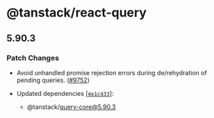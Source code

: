 # @tanstack/react-query

## 5.90.3

### Patch Changes

- Avoid unhandled promise rejection errors during de/rehydration of pending queries. ([#9752](https://github.com/TanStack/query/pull/9752))

- Updated dependencies [[`4e1c433`](https://github.com/TanStack/query/commit/4e1c4338a72f7384600bbda99e44bc1891695df4)]:
  - @tanstack/query-core@5.90.3
